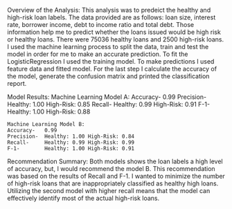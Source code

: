 Overview of the Analysis:
    This analysis was to predeict the healthy and high-risk loan labels. The data provided are as follows: loan size, interest rate, borrower income, debt to income ratio and total debt. Those information help me to predict whether the loans issued would be high risk or healthy loans. There were 75036 healthy loans and 2500 high-risk loans. I used the machine learning process to split the data, train and test the model in order for me to make an accurate prediction. To fit the LogisticRegression I used the training model. To make predictions I used feature data and fitted model. For the last step I calculate the accuracy of the model, generate the confusion matrix and printed the classification report.

Model Results:
    Machine Learning Model A:
    Accuracy-  0.99
    Precision- Healthy: 1.00 High-Risk: 0.85
    Recall-    Healthy: 0.99 High-Risk: 0.91
    F-1-       Healthy: 1.00 High-Risk: 0.88

    Machine Learning Model B:
    Accuracy-   0.99
    Precision-  Healthy: 1.00 High-Risk: 0.84
    Recall-     Healthy: 0.99 High-Risk: 0.99
    F-1-        Healthy: 1.00 High-Risk: 0.91

Recommendation Summary:
    Both models shows the loan labels a high level of accuracy, but, I would recommend the model B. This recommendation was based on the results of Recall and F-1. I wanted to minimize the number of high-risk loans that are inappropriately classified as healthy high loans. Utilizing the second model with higher recall means that the model can effectively identify most of the actual high-risk loans.